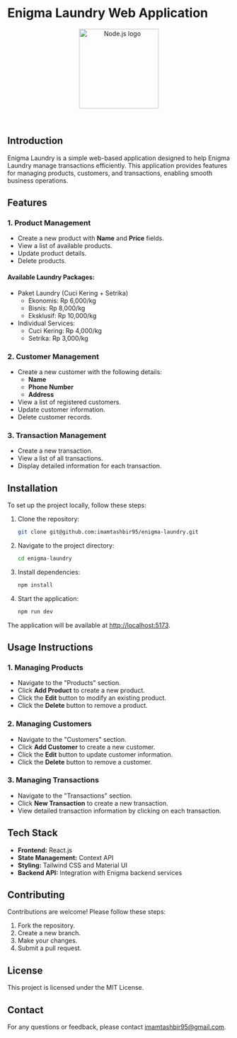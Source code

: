 # Enigma Laundry Web Application

<p align="center">
  <a href="https://nodejs.org" target="_blank" rel="noopener noreferrer">
    <img width="180" src="https://i.imgur.com/G0oCCuf.png" alt="Node.js logo">
  </a>
</p>
<br/>

## Introduction

Enigma Laundry is a simple web-based application designed to help Enigma Laundry manage transactions efficiently. This application provides features for managing products, customers, and transactions, enabling smooth business operations.

## Features

### **1. Product Management**

- Create a new product with **Name** and **Price** fields.
- View a list of available products.
- Update product details.
- Delete products.

#### **Available Laundry Packages:**

- Paket Laundry (Cuci Kering + Setrika)
    - Ekonomis: Rp 6,000/kg
    - Bisnis: Rp 8,000/kg
    - Eksklusif: Rp 10,000/kg
- Individual Services:
    - Cuci Kering: Rp 4,000/kg
    - Setrika: Rp 3,000/kg

### **2. Customer Management**

- Create a new customer with the following details:
    - **Name**
    - **Phone Number**
    - **Address**
- View a list of registered customers.
- Update customer information.
- Delete customer records.

### **3. Transaction Management**

- Create a new transaction.
- View a list of all transactions.
- Display detailed information for each transaction.

## Installation

To set up the project locally, follow these steps:

1. Clone the repository:

    ```bash
    git clone git@github.com:imamtashbir95/enigma-laundry.git
    ```

2. Navigate to the project directory:

    ```bash
    cd enigma-laundry
    ```

3. Install dependencies:

    ```bash
    npm install
    ```

4. Start the application:
    ```bash
    npm run dev
    ```

The application will be available at [http://localhost:5173](http://localhost:5173).

## Usage Instructions

### **1. Managing Products**

- Navigate to the "Products" section.
- Click **Add Product** to create a new product.
- Click the **Edit** button to modify an existing product.
- Click the **Delete** button to remove a product.

### **2. Managing Customers**

- Navigate to the "Customers" section.
- Click **Add Customer** to create a new customer.
- Click the **Edit** button to update customer information.
- Click the **Delete** button to remove a customer.

### **3. Managing Transactions**

- Navigate to the "Transactions" section.
- Click **New Transaction** to create a new transaction.
- View detailed transaction information by clicking on each transaction.

## Tech Stack

- **Frontend:** React.js
- **State Management:** Context API
- **Styling:** Tailwind CSS and Material UI
- **Backend API:** Integration with Enigma backend services

## Contributing

Contributions are welcome! Please follow these steps:

1. Fork the repository.
2. Create a new branch.
3. Make your changes.
4. Submit a pull request.

## License

This project is licensed under the MIT License.

## Contact

For any questions or feedback, please contact imamtashbir95@gmail.com.
